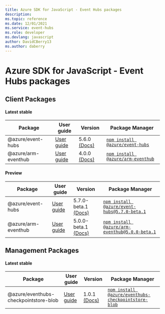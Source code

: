 ```yaml
---
title: Azure SDK for JavaScript - Event Hubs packages
description: 
ms.topic: reference
ms.date: 12/01/2021
ms.service: event-hubs
ms.role: developer
ms.devlang: javascript
author: DavidCBerry13
ms.author: daberry
---
```


# Azure SDK for JavaScript - Event Hubs packages

## Client Packages

#### Latest stable

| Package               | User guide                           | Version                | Package Manager                |
|-----------------------|--------------------------------------|------------------------|--------------------------------|
| @azure/event-hubs  | [User guide](/javascript/sdk-demo/event-hubs/event-hubs/azure-event-hubs/readme)  | 5.6.0 [(Docs)](/javascript/sdk-demo/event-hubs/event-hubs/azure-event-hubs/latest-stable)  | [`npm install @azure/event-hubs`](https://www.npmjs.com/package/%40azure%2Fevent-hubs) |
| @azure/arm-eventhub  | [User guide](/javascript/sdk-demo/event-hubs/arm-eventhub/azure-arm-eventhub/readme)  | 4.0.0 [(Docs)](/javascript/sdk-demo/event-hubs/arm-eventhub/azure-arm-eventhub/latest-stable)  | [`npm install @azure/arm-eventhub`](https://www.npmjs.com/package/%40azure%2Farm-eventhub) |
 

#### Preview

| Package               | User guide                           | Version                | Package Manager                |
|-----------------------|--------------------------------------|------------------------|--------------------------------|
| @azure/event-hubs  | [User guide](/javascript/sdk-demo/event-hubs/event-hubs/azure-event-hubs/readme)  | 5.7.0-beta.1 [(Docs)](/javascript/sdk-demo/event-hubs/event-hubs/azure-event-hubs/preview)  | [`npm install @azure/event-hubs@5.7.0-beta.1`](https://www.npmjs.com/package/%40azure%2Fevent-hubs%405.7.0-beta.1) |
| @azure/arm-eventhub  | [User guide](/javascript/sdk-demo/event-hubs/arm-eventhub/azure-arm-eventhub/readme)  | 5.0.0-beta.1 [(Docs)](/javascript/sdk-demo/event-hubs/arm-eventhub/azure-arm-eventhub/preview)  | [`npm install @azure/arm-eventhub@5.0.0-beta.1`](https://www.npmjs.com/package/%40azure%2Farm-eventhub%405.0.0-beta.1) |
 


 
 

## Management Packages

#### Latest stable

| Package               | User guide                           | Version                | Package Manager                |
|-----------------------|--------------------------------------|------------------------|--------------------------------|
| @azure/eventhubs-checkpointstore-blob  | [User guide](/javascript/sdk-demo/event-hubs/eventhubs-checkpointstore-blob/azure-eventhubs-checkpointstore-blob/readme)  | 1.0.1 [(Docs)](/javascript/sdk-demo/event-hubs/eventhubs-checkpointstore-blob/azure-eventhubs-checkpointstore-blob/latest-stable)  | [`npm install @azure/eventhubs-checkpointstore-blob`](https://www.npmjs.com/package/%40azure%2Feventhubs-checkpointstore-blob) |
 

 

 
 
